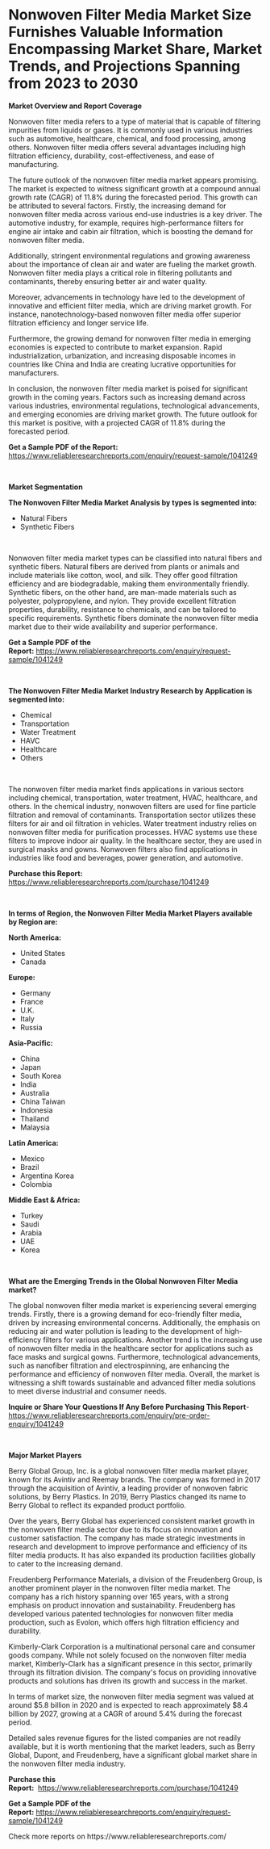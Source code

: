 <p><h1>Nonwoven Filter Media Market Size Furnishes Valuable Information Encompassing Market Share, Market Trends, and Projections Spanning from 2023 to 2030</h1></p><p><strong>Market Overview and Report Coverage</strong></p>
<p><p>Nonwoven filter media refers to a type of material that is capable of filtering impurities from liquids or gases. It is commonly used in various industries such as automotive, healthcare, chemical, and food processing, among others. Nonwoven filter media offers several advantages including high filtration efficiency, durability, cost-effectiveness, and ease of manufacturing.</p><p>The future outlook of the nonwoven filter media market appears promising. The market is expected to witness significant growth at a compound annual growth rate (CAGR) of 11.8% during the forecasted period. This growth can be attributed to several factors. Firstly, the increasing demand for nonwoven filter media across various end-use industries is a key driver. The automotive industry, for example, requires high-performance filters for engine air intake and cabin air filtration, which is boosting the demand for nonwoven filter media.</p><p>Additionally, stringent environmental regulations and growing awareness about the importance of clean air and water are fueling the market growth. Nonwoven filter media plays a critical role in filtering pollutants and contaminants, thereby ensuring better air and water quality.</p><p>Moreover, advancements in technology have led to the development of innovative and efficient filter media, which are driving market growth. For instance, nanotechnology-based nonwoven filter media offer superior filtration efficiency and longer service life.</p><p>Furthermore, the growing demand for nonwoven filter media in emerging economies is expected to contribute to market expansion. Rapid industrialization, urbanization, and increasing disposable incomes in countries like China and India are creating lucrative opportunities for manufacturers.</p><p>In conclusion, the nonwoven filter media market is poised for significant growth in the coming years. Factors such as increasing demand across various industries, environmental regulations, technological advancements, and emerging economies are driving market growth. The future outlook for this market is positive, with a projected CAGR of 11.8% during the forecasted period.</p></p>
<p><strong>Get a Sample PDF of the Report:</strong> <a href="https://www.reliableresearchreports.com/enquiry/request-sample/1041249">https://www.reliableresearchreports.com/enquiry/request-sample/1041249</a></p>
<p>&nbsp;</p>
<p><strong>Market Segmentation</strong></p>
<p><strong>The Nonwoven Filter Media Market Analysis by types is segmented into:</strong></p>
<p><ul><li>Natural Fibers</li><li>Synthetic Fibers</li></ul></p>
<p>&nbsp;</p>
<p><p>Nonwoven filter media market types can be classified into natural fibers and synthetic fibers. Natural fibers are derived from plants or animals and include materials like cotton, wool, and silk. They offer good filtration efficiency and are biodegradable, making them environmentally friendly. Synthetic fibers, on the other hand, are man-made materials such as polyester, polypropylene, and nylon. They provide excellent filtration properties, durability, resistance to chemicals, and can be tailored to specific requirements. Synthetic fibers dominate the nonwoven filter media market due to their wide availability and superior performance.</p></p>
<p><strong>Get a Sample PDF of the Report:</strong>&nbsp;<a href="https://www.reliableresearchreports.com/enquiry/request-sample/1041249">https://www.reliableresearchreports.com/enquiry/request-sample/1041249</a></p>
<p>&nbsp;</p>
<p><strong>The Nonwoven Filter Media Market Industry Research by Application is segmented into:</strong></p>
<p><ul><li>Chemical</li><li>Transportation</li><li>Water Treatment</li><li>HAVC</li><li>Healthcare</li><li>Others</li></ul></p>
<p>&nbsp;</p>
<p><p>The nonwoven filter media market finds applications in various sectors including chemical, transportation, water treatment, HVAC, healthcare, and others. In the chemical industry, nonwoven filters are used for fine particle filtration and removal of contaminants. Transportation sector utilizes these filters for air and oil filtration in vehicles. Water treatment industry relies on nonwoven filter media for purification processes. HVAC systems use these filters to improve indoor air quality. In the healthcare sector, they are used in surgical masks and gowns. Nonwoven filters also find applications in industries like food and beverages, power generation, and automotive.</p></p>
<p><strong>Purchase this Report:</strong>&nbsp; <a href="https://www.reliableresearchreports.com/purchase/1041249">https://www.reliableresearchreports.com/purchase/1041249</a></p>
<p>&nbsp;</p>
<p><strong>In terms of Region, the Nonwoven Filter Media Market Players available by Region are:</strong></p>
<p>
    <p> <strong> North America: </strong>
        <ul>
            <li>United States</li>
            <li>Canada</li>
        </ul>
        </p> 
    <p> <strong> Europe: </strong>
        <ul>
            <li>Germany</li>
            <li>France</li>
            <li>U.K.</li>
            <li>Italy</li>
            <li>Russia</li>
        </ul>
        </p> 
    <p> <strong> Asia-Pacific: </strong>
        <ul>
            <li>China</li>
            <li>Japan</li>
            <li>South Korea</li>
            <li>India</li>
            <li>Australia</li>
            <li>China Taiwan</li>
            <li>Indonesia</li>
            <li>Thailand</li>
            <li>Malaysia</li>
        </ul>
        </p> 
    <p> <strong> Latin America: </strong>
        <ul>
            <li>Mexico</li>
            <li>Brazil</li>
            <li>Argentina Korea</li>
            <li>Colombia</li>
        </ul>
        </p> 
    <p> <strong> Middle East & Africa: </strong>
        <ul>
            <li>Turkey</li>
            <li>Saudi</li>
            <li>Arabia</li>
            <li>UAE</li>
            <li>Korea</li>
        </ul>
    </p>
    </p>
<p>&nbsp;</p>
<p><strong>What are the Emerging Trends in the Global Nonwoven Filter Media market?</strong></p>
<p><p>The global nonwoven filter media market is experiencing several emerging trends. Firstly, there is a growing demand for eco-friendly filter media, driven by increasing environmental concerns. Additionally, the emphasis on reducing air and water pollution is leading to the development of high-efficiency filters for various applications. Another trend is the increasing use of nonwoven filter media in the healthcare sector for applications such as face masks and surgical gowns. Furthermore, technological advancements, such as nanofiber filtration and electrospinning, are enhancing the performance and efficiency of nonwoven filter media. Overall, the market is witnessing a shift towards sustainable and advanced filter media solutions to meet diverse industrial and consumer needs.</p></p>
<p><strong>Inquire or Share Your Questions If Any Before Purchasing This Report</strong>- <a href="https://www.reliableresearchreports.com/enquiry/pre-order-enquiry/1041249">https://www.reliableresearchreports.com/enquiry/pre-order-enquiry/1041249</a></p>
<p>&nbsp;</p>
<p><strong>Major Market Players</strong></p>
<p><p>Berry Global Group, Inc. is a global nonwoven filter media market player, known for its Avintiv and Reemay brands. The company was formed in 2017 through the acquisition of Avintiv, a leading provider of nonwoven fabric solutions, by Berry Plastics. In 2019, Berry Plastics changed its name to Berry Global to reflect its expanded product portfolio.</p><p>Over the years, Berry Global has experienced consistent market growth in the nonwoven filter media sector due to its focus on innovation and customer satisfaction. The company has made strategic investments in research and development to improve performance and efficiency of its filter media products. It has also expanded its production facilities globally to cater to the increasing demand.</p><p>Freudenberg Performance Materials, a division of the Freudenberg Group, is another prominent player in the nonwoven filter media market. The company has a rich history spanning over 165 years, with a strong emphasis on product innovation and sustainability. Freudenberg has developed various patented technologies for nonwoven filter media production, such as Evolon, which offers high filtration efficiency and durability.</p><p>Kimberly-Clark Corporation is a multinational personal care and consumer goods company. While not solely focused on the nonwoven filter media market, Kimberly-Clark has a significant presence in this sector, primarily through its filtration division. The company's focus on providing innovative products and solutions has driven its growth and success in the market.</p><p>In terms of market size, the nonwoven filter media segment was valued at around $5.8 billion in 2020 and is expected to reach approximately $8.4 billion by 2027, growing at a CAGR of around 5.4% during the forecast period.</p><p>Detailed sales revenue figures for the listed companies are not readily available, but it is worth mentioning that the market leaders, such as Berry Global, Dupont, and Freudenberg, have a significant global market share in the nonwoven filter media industry.</p></p>
<p><strong>Purchase this Report:</strong>&nbsp;&nbsp;<a href="https://www.reliableresearchreports.com/purchase/1041249">https://www.reliableresearchreports.com/purchase/1041249</a></p>
<p></p>
<p><strong>Get a Sample PDF of the Report:</strong>&nbsp;<a href="https://www.reliableresearchreports.com/enquiry/request-sample/1041249">https://www.reliableresearchreports.com/enquiry/request-sample/1041249</a></p>
<p>Check more reports on https://www.reliableresearchreports.com/</p>